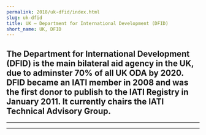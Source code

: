```yaml
---
permalink: 2018/uk-dfid/index.html
slug: uk-dfid
title: UK – Department for International Development (DFID)
short_name: UK, DFID
---
```

The Department for International Development (DFID) is the main bilateral aid agency in the UK, due to adminster 70% of all UK ODA by 2020. DFID became an IATI member in 2008 and was the first donor to publish to the IATI Registry in January 2011. It currently chairs the IATI Technical Advisory Group.
---

---

---
